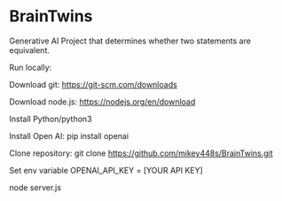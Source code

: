 # BrainTwins
Generative AI Project that determines whether two statements are equivalent.

Run locally:

Download git: https://git-scm.com/downloads

Download node.js: https://nodejs.org/en/download

Install Python/python3

Install Open AI: pip install openai

Clone repository: git clone https://github.com/mikey448s/BrainTwins.git

Set env variable OPENAI_API_KEY = [YOUR API KEY]

node server.js
